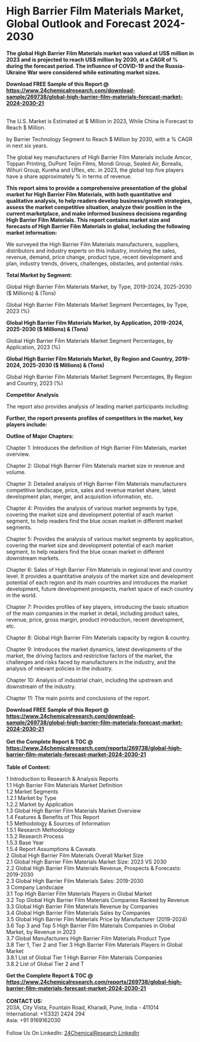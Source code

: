<h1>High Barrier Film Materials Market, Global Outlook and Forecast 2024-2030</h1><p><strong>The global High Barrier Film Materials market was valued at US$ million in 2023 and is projected to reach US$ million by 2030, at a CAGR of % during the forecast period. The influence of COVID-19 and the Russia-Ukraine War were considered while estimating market sizes.</strong></p><p>
</p><p></p><div><b>Download FREE Sample of this Report @ 
            <a href="https://www.24chemicalresearch.com/download-sample/269738/global-high-barrier-film-materials-forecast-market-2024-2030-21">
            https://www.24chemicalresearch.com/download-sample/269738/global-high-barrier-film-materials-forecast-market-2024-2030-21</a></b></div><br><p>
</p><p></p><p>
The U.S. Market is Estimated at $ Million in 2023, While China is Forecast to Reach $ Million.</p><p>
by Barrier Technology Segment to Reach $ Million by 2030, with a % CAGR in next six years.</p><p>
The global key manufacturers of High Barrier Film Materials include Amcor, Toppan Printing, DuPont Teijin Films, Mondi Group, Sealed Air, Borealis, Wihuri Group, Kureha and Uflex, etc. in 2023, the global top five players have a share approximately % in terms of revenue.</p><p>
<strong>This report aims to provide a comprehensive presentation of the global market for High Barrier Film Materials, with both quantitative and qualitative analysis, to help readers develop business/growth strategies, assess the market competitive situation, analyze their position in the current marketplace, and make informed business decisions regarding High Barrier Film Materials. This report contains market size and forecasts of High Barrier Film Materials in global, including the following market information:</strong></p><p>
</p><p>
</p><p>We surveyed the High Barrier Film Materials manufacturers, suppliers, distributors and industry experts on this industry, involving the sales, revenue, demand, price change, product type, recent development and plan, industry trends, drivers, challenges, obstacles, and potential risks.</p><p>
<strong>Total Market by Segment:</strong></p><p>
Global High Barrier Film Materials Market, by Type, 2019-2024, 2025-2030 ($ Millions) &amp; (Tons)</p><p>
Global High Barrier Film Materials Market Segment Percentages, by Type, 2023 (%)</p><p>
</p><p>
</p><p><strong>Global High Barrier Film Materials Market, by Application, 2019-2024, 2025-2030 ($ Millions) &amp; (Tons)</strong></p><p>
Global High Barrier Film Materials Market Segment Percentages, by Application, 2023 (%)</p><p>
</p><p>
</p><p><strong>Global High Barrier Film Materials Market, By Region and Country, 2019-2024, 2025-2030 ($ Millions) &amp; (Tons)</strong></p><p>
Global High Barrier Film Materials Market Segment Percentages, By Region and Country, 2023 (%)</p><p>
</p><p>
</p><p><strong>Competitor Analysis</strong></p><p>
The report also provides analysis of leading market participants including:</p><p>
</p><p>
</p><p><strong>Further, the report presents profiles of competitors in the market, key players include:</strong></p><p>
</p><p>
</p><p><strong>Outline of Major Chapters:</strong></p><p>
Chapter 1: Introduces the definition of High Barrier Film Materials, market overview.</p><p>
Chapter 2: Global High Barrier Film Materials market size in revenue and volume.</p><p>
Chapter 3: Detailed analysis of High Barrier Film Materials manufacturers competitive landscape, price, sales and revenue market share, latest development plan, merger, and acquisition information, etc.</p><p>
Chapter 4: Provides the analysis of various market segments by type, covering the market size and development potential of each market segment, to help readers find the blue ocean market in different market segments.</p><p>
Chapter 5: Provides the analysis of various market segments by application, covering the market size and development potential of each market segment, to help readers find the blue ocean market in different downstream markets.</p><p>
Chapter 6: Sales of High Barrier Film Materials in regional level and country level. It provides a quantitative analysis of the market size and development potential of each region and its main countries and introduces the market development, future development prospects, market space of each country in the world.</p><p>
Chapter 7: Provides profiles of key players, introducing the basic situation of the main companies in the market in detail, including product sales, revenue, price, gross margin, product introduction, recent development, etc.</p><p>
Chapter 8: Global High Barrier Film Materials capacity by region &amp; country.</p><p>
Chapter 9: Introduces the market dynamics, latest developments of the market, the driving factors and restrictive factors of the market, the challenges and risks faced by manufacturers in the industry, and the analysis of relevant policies in the industry.</p><p>
Chapter 10: Analysis of industrial chain, including the upstream and downstream of the industry.</p><p>
Chapter 11: The main points and conclusions of the report.</p><div><b>Download FREE Sample of this Report @ 
            <a href="https://www.24chemicalresearch.com/download-sample/269738/global-high-barrier-film-materials-forecast-market-2024-2030-21">
            https://www.24chemicalresearch.com/download-sample/269738/global-high-barrier-film-materials-forecast-market-2024-2030-21</a></b></div><br><div><b>Get the Complete Report & TOC @ 
            <a href="https://www.24chemicalresearch.com/reports/269738/global-high-barrier-film-materials-forecast-market-2024-2030-21">
            https://www.24chemicalresearch.com/reports/269738/global-high-barrier-film-materials-forecast-market-2024-2030-21</a></b></div><br>
            <b>Table of Content:</b><p>1 Introduction to Research & Analysis Reports<br />
    1.1 High Barrier Film Materials Market Definition<br />
    1.2 Market Segments<br />
        1.2.1 Market by Type<br />
        1.2.2 Market by Application<br />
    1.3 Global High Barrier Film Materials Market Overview<br />
    1.4 Features & Benefits of This Report<br />
    1.5 Methodology & Sources of Information<br />
        1.5.1 Research Methodology<br />
        1.5.2 Research Process<br />
        1.5.3 Base Year<br />
        1.5.4 Report Assumptions & Caveats<br />
2 Global High Barrier Film Materials Overall Market Size<br />
    2.1 Global High Barrier Film Materials Market Size: 2023 VS 2030<br />
    2.2 Global High Barrier Film Materials Revenue, Prospects & Forecasts: 2019-2030<br />
    2.3 Global High Barrier Film Materials Sales: 2019-2030<br />
3 Company Landscape<br />
    3.1 Top High Barrier Film Materials Players in Global Market<br />
    3.2 Top Global High Barrier Film Materials Companies Ranked by Revenue<br />
    3.3 Global High Barrier Film Materials Revenue by Companies<br />
    3.4 Global High Barrier Film Materials Sales by Companies<br />
    3.5 Global High Barrier Film Materials Price by Manufacturer (2019-2024)<br />
    3.6 Top 3 and Top 5 High Barrier Film Materials Companies in Global Market, by Revenue in 2023<br />
    3.7 Global Manufacturers High Barrier Film Materials Product Type<br />
    3.8 Tier 1, Tier 2 and Tier 3 High Barrier Film Materials Players in Global Market<br />
        3.8.1 List of Global Tier 1 High Barrier Film Materials Companies<br />
        3.8.2 List of Global Tier 2 and T</p><div><b>Get the Complete Report & TOC @ 
            <a href="https://www.24chemicalresearch.com/reports/269738/global-high-barrier-film-materials-forecast-market-2024-2030-21">
            https://www.24chemicalresearch.com/reports/269738/global-high-barrier-film-materials-forecast-market-2024-2030-21</a></b></div><br><b>CONTACT US:</b><br>
            203A, City Vista, Fountain Road, Kharadi, Pune, India - 411014<br>
            International: +1(332) 2424 294<br>
            Asia: +91 9169162030 <br><br>
            Follow Us On LinkedIn: <a href="https://www.linkedin.com/company/24chemicalresearch/">24ChemicalResearch LinkedIn</a>